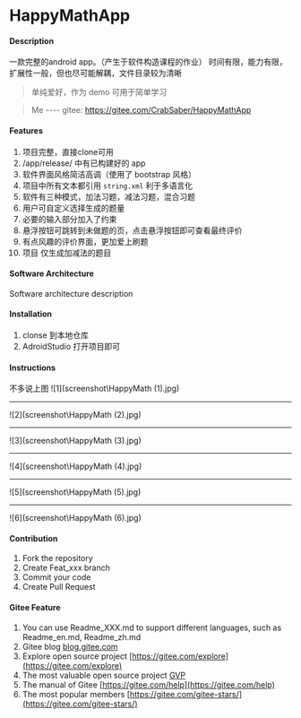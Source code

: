 # HappyMathApp

#### Description
一款完整的android app。（产生于软件构造课程的作业）
时间有限，能力有限，扩展性一般，但也尽可能解耦，文件目录较为清晰

> 单纯爱好，作为 demo 可用于简单学习

> Me ---- gitee: https://gitee.com/CrabSaber/HappyMathApp

#### Features
1. 项目完整，直接clone可用
2. /app/release/ 中有已构建好的 app
3. 软件界面风格简洁高调（使用了 bootstrap 风格）
4. 项目中所有文本都引用 `string.xml` 利于多语言化
5. 软件有三种模式，加法习题，减法习题，混合习题
6. 用户可自定义选择生成的题量
7. 必要的输入部分加入了约束
8. 悬浮按钮可跳转到未做题的页，点击悬浮按钮即可查看最终评价
9. 有点风趣的评价界面，更加爱上刷题
10. 项目 仅生成加减法的题目

#### Software Architecture
Software architecture description

#### Installation

1.  clonse 到本地仓库
2.  AdroidStudio 打开项目即可

#### Instructions

不多说上图
![1](screenshot\HappyMath (1).jpg)
****
![2](screenshot\HappyMath (2).jpg)
****
![3](screenshot\HappyMath (3).jpg)
****
![4](screenshot\HappyMath (4).jpg)
****
![5](screenshot\HappyMath (5).jpg)
****
![6](screenshot\HappyMath (6).jpg)

#### Contribution

1.  Fork the repository
2.  Create Feat_xxx branch
3.  Commit your code
4.  Create Pull Request


#### Gitee Feature

1.  You can use Readme\_XXX.md to support different languages, such as Readme\_en.md, Readme\_zh.md
2.  Gitee blog [blog.gitee.com](https://blog.gitee.com)
3.  Explore open source project [https://gitee.com/explore](https://gitee.com/explore)
4.  The most valuable open source project [GVP](https://gitee.com/gvp)
5.  The manual of Gitee [https://gitee.com/help](https://gitee.com/help)
6.  The most popular members  [https://gitee.com/gitee-stars/](https://gitee.com/gitee-stars/)
